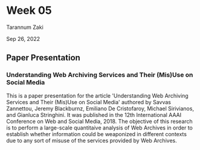 Week 05
================
Tarannum Zaki

Sep 26, 2022

## Paper Presentation

### Understanding Web Archiving Services and Their (Mis)Use on Social Media
This is a paper presentation for the article 'Understanding Web Archiving Services and Their (Mis)Use on Social Media' authored by Savvas Zannettou, Jeremy Blackburnz, Emiliano De Cristofaroy, Michael Sirivianos, and Gianluca Stringhini. It was published in the 12th International AAAI Conference on Web and Social Media, 2018. The objective of this research is to perform a large-scale quantitaive analysis of Web Archives in order to establish whether information could be weaponized in different contexts due to any sort of misuse of the services provided by Web Archives.
